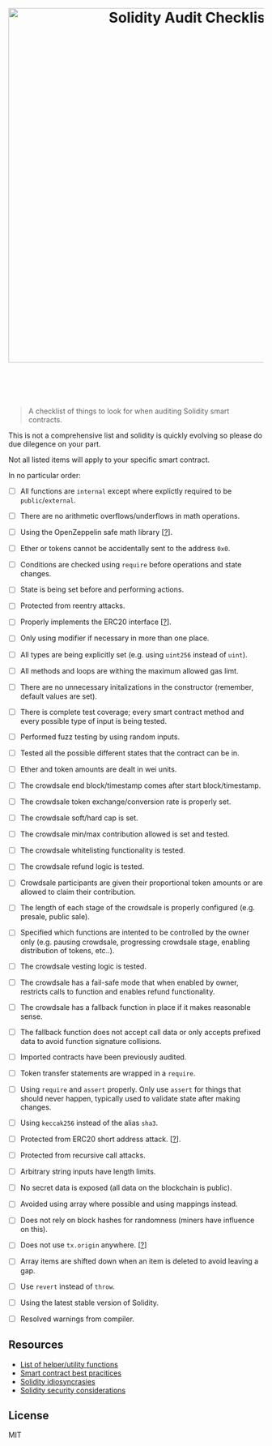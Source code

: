 <h1 align="center">
  <br />
  <img src="https://user-images.githubusercontent.com/168240/40218684-0e4f3e12-5a27-11e8-8a4f-ef2e4af685bd.png" alt="Solidity Audit Checklist" width="700" />
  <br />
  <br />
  <br />
</h1>

> A checklist of things to look for when auditing Solidity smart contracts.

This is not a comprehensive list and solidity is quickly evolving so please do due dilegence on your part.

Not all listed items will apply to your specific smart contract.

In no particular order:

- [ ] All functions are `internal` except where explictly required to be `public`/`external`.
- [ ] There are no arithmetic overflows/underflows in math operations.
- [ ] Using the OpenZeppelin safe math library [[?](https://github.com/OpenZeppelin/openzeppelin-solidity/tree/master/contracts/math)].
- [ ] Ether or tokens cannot be accidentally sent to the address `0x0`.
- [ ] Conditions are checked using `require` before operations and state changes.
- [ ] State is being set before and performing actions.
- [ ] Protected from reentry attacks.
- [ ] Properly implements the ERC20 interface [[?](https://github.com/ethereum/eips/issues/20)].
- [ ] Only using modifier if necessary in more than one place.
- [ ] All types are being explicitly set (e.g. using `uint256` instead of `uint`).
- [ ] All methods and loops are withing the maximum allowed gas limt.
- [ ] There are no unnecessary initalizations in the constructor (remember, default values are set).
- [ ] There is complete test coverage; every smart contract method and every possible type of input is being tested.
- [ ] Performed fuzz testing by using random inputs.
- [ ] Tested all the possible different states that the contract can be in.
- [ ] Ether and token amounts are dealt in wei units.
- [ ] The crowdsale end block/timestamp comes after start block/timestamp.
- [ ] The crowdsale token exchange/conversion rate is properly set.
- [ ] The crowdsale soft/hard cap is set.
- [ ] The crowdsale min/max contribution allowed is set and tested.
- [ ] The crowdsale whitelisting functionality is tested.
- [ ] The crowdsale refund logic is tested.
- [ ] Crowdsale participants are given their proportional token amounts or are allowed to claim their contribution.
- [ ] The length of each stage of the crowdsale is properly configured (e.g. presale, public sale).
- [ ] Specified which functions are intented to be controlled by the owner only (e.g. pausing crowdsale, progressing crowdsale stage, enabling distribution of tokens, etc..).
- [ ] The crowdsale vesting logic is tested.
- [ ] The crowdsale has a fail-safe mode that when enabled by owner, restricts calls to function and enables refund functionality.
- [ ] The crowdsale has a fallback function in place if it makes reasonable sense.
- [ ] The fallback function does not accept call data or only accepts prefixed data to avoid function signature collisions.
- [ ] Imported contracts have been previously audited.
- [ ] Token transfer statements are wrapped in a `require`.
- [ ] Using `require` and `assert` properly. Only use `assert` for things that should never happen, typically used to validate state after making changes.
- [ ] Using `keccak256` instead of the alias `sha3`.
- [ ] Protected from ERC20 short address attack. [[?](https://vessenes.com/the-erc20-short-address-attack-explained/)].
- [ ] Protected from recursive call attacks.
- [ ] Arbitrary string inputs have length limits.
- [ ] No secret data is exposed (all data on the blockchain is public).
- [ ] Avoided using array where possible and using mappings instead.
- [ ] Does not rely on block hashes for randomness (miners have influence on this).
- [ ] Does not use `tx.origin` anywhere. [[?](https://vessenes.com/tx-origin-and-ethereum-oh-my/)]
- [ ] Array items are shifted down when an item is deleted to avoid leaving a gap.
- [ ] Use `revert` instead of `throw`.
- [ ] Using the latest stable version of Solidity.
- [ ] Resolved warnings from compiler.


## Resources

- [List of helper/utility functions](./UTILS.md)
- [Smart contract best pracitices](https://github.com/ConsenSys/smart-contract-best-practices)
- [Solidity idiosyncrasies](https://github.com/miguelmota/solidity-idiosyncrasies)
- [Solidity security considerations](http://solidity.readthedocs.io/en/develop/security-considerations.html)

## License

MIT

<!--

https://ethereum.stackexchange.com/questions/6204/writing-secure-smart-contracts-in-solidity
https://ethereum.stackexchange.com/questions/8551/methodological-security-review-of-a-smart-contract


http://solidity.readthedocs.io/en/develop/security-considerations.html
-->
